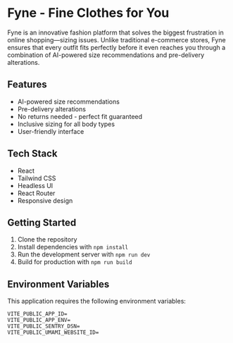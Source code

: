 # Fyne - Fine Clothes for You

Fyne is an innovative fashion platform that solves the biggest frustration in online shopping—sizing issues. Unlike traditional e-commerce stores, Fyne ensures that every outfit fits perfectly before it even reaches you through a combination of AI-powered size recommendations and pre-delivery alterations.

## Features

- AI-powered size recommendations
- Pre-delivery alterations
- No returns needed - perfect fit guaranteed
- Inclusive sizing for all body types
- User-friendly interface

## Tech Stack

- React
- Tailwind CSS
- Headless UI
- React Router
- Responsive design

## Getting Started

1. Clone the repository
2. Install dependencies with `npm install`
3. Run the development server with `npm run dev`
4. Build for production with `npm run build`

## Environment Variables

This application requires the following environment variables:

```
VITE_PUBLIC_APP_ID=
VITE_PUBLIC_APP_ENV=
VITE_PUBLIC_SENTRY_DSN=
VITE_PUBLIC_UMAMI_WEBSITE_ID=
```